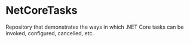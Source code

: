 # NetCoreTasks
Repository that demonstrates the ways in which .NET Core tasks can be invoked, configured, cancelled, etc.
